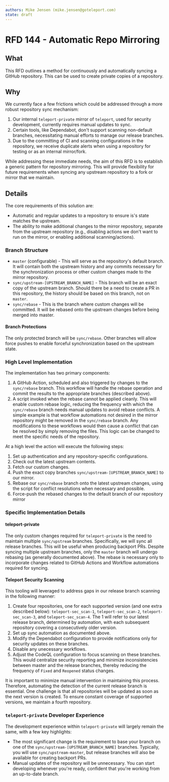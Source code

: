 ```yaml
---
authors: Mike Jensen (mike.jensen@goteleport.com)
state: draft
---
```


# RFD 144 - Automatic Repo Mirroring

## What

This RFD outlines a method for continuously and automatically syncing a GitHub repository. This can be used to create private copies of a repository.

## Why

We currently face a few frictions which could be addressed through a more robust repository sync mechanism:
1. Our internal `teleport-private` mirror of `teleport`, used for security development, currently requires manual updates to sync.
2. Certain tools, like Dependabot, don't support scanning non-default branches, necessitating manual efforts to manage our release branches.
3. Due to the committing of CI and scanning configurations in the repository, we receive duplicate alerts when using a repository for testing or as an internal mirror/fork.

While addressing these immediate needs, the aim of this RFD is to establish a generic pattern for repository mirroring. This will provide flexibility for future requirements when syncing any upstream repository to a fork or mirror that we maintain.

## Details

The core requirements of this solution are:
* Automatic and regular updates to a repository to ensure is's state matches the upstream.
* The ability to make additional changes to the mirror repository, separate from the upstream repository (e.g., disabling actions we don't want to run on the mirror, or enabling additional scanning/actions).

### Branch Structure

* `master` (configurable) - This will serve as the repository's default branch. It will contain both the upstream history and any commits necessary for the synchronization process or other custom changes made to the mirror repository.
* `sync/upstream-[UPSTREAM_BRANCH_NAME]` - This branch will be an exact copy of the upstream branch. Should there be a need to create a PR in this repository, the history should be based on this branch, not on `master`.
* `sync/rebase` - This is the branch where custom changes will be committed. It will be rebased onto the upstream changes before being merged into master.

#### Branch Protections

The only protected branch will be `sync/rebase`. Other branches will allow force pushes to enable forceful synchronization based on the upstream state.

### High Level Implementation

The implementation has two primary components:
1. A GitHub Action, scheduled and also triggered by changes to the `sync/rebase` branch. This workflow will handle the rebase operation and commit the results to the appropriate branches (described above).
2. A script invoked when the rebase cannot be applied cleanly. This will enable custom rebase logic, reducing the frequency with which the `sync/rebase` branch needs manual updates to avoid rebase conflicts. A simple example is that workflow automations not desired in the mirror repository might be removed in the `sync/rebase` branch. Any modifications to these workflows would then cause a conflict that can be resolved by simply removing the files. This logic can be changed to meet the specific needs of the repository.

At a high level the action will execute the following steps:
1. Set up authentication and any repository-specific configurations.
2. Check out the latest upstream contents.
3. Fetch our custom changes.
4. Push the exact copy branches `sync/upstream-[UPSTREAM_BRANCH_NAME]` to our mirror.
5. Rebase our `sync/rebase` branch onto the latest upstream changes, using the script for conflict resolutions when necessary and possible.
6. Force-push the rebased changes to the default branch of our repository mirror

### Specific Implementation Details

#### teleport-private

The only custom changes required for `teleport-private` is the need to maintain multiple `sync/upstream` branches. Specifically, we will sync all release branches. This will be useful when producing backport PRs. Despite syncing multiple upstream branches, only the `master` branch will undergo rebasing (as generally documented above). The rebase is necessary only to incorporate changes related to GitHub Actions and Workflow automations required for syncing.

#### Teleport Security Scanning

This tooling will leveraged to address gaps in our release branch scanning in the following manner:
1. Create four repositories, one for each supported version (and one extra described below): `teleport-sec_scan-1`, `teleport-sec_scan-2`, `teleport-sec_scan-3`, and `teleport-sec_scan-4`. The 1 will refer to our latest release branch, determined by automation, with each subsequent repository covering a consecutively older version.
2. Set up sync automation as documented above.
3. Modify the Dependabot configuration to provide notifications only for security updates on these branches.
4. Disable any unecessary workflows.
5. Adjust the CodeQL configuration to focus scanning on these branches. This would centralize security reporting and minimize inconsistencies between master and the release branches, thereby reducing the frequency of `Fixed` and `Reopened` status changes.

It is important to minimize manual intervention in maintaining this process. Therefore, automating the detection of the current release branch is essential. One challenge is that all repositories will be updated as soon as the next version is created. To ensure constant coverage of supported versions, we maintain a fourth repository.

### `teleport-private` Developer Experience

The development experience within `teleport-private` will largely remain the same, with a few key highlights:
* The most significant change is the requirement to base your branch on one of the `sync/upstream-[UPSTREAM_BRANCH_NAME]` branches. Typically, you will use `sync/upstream-master`, but release branches will also be available for creating backport PRs.
* Manual updates of the repository will be unnecessary. You can start developing whenever you're ready, confident that you're working from an up-to-date branch.

